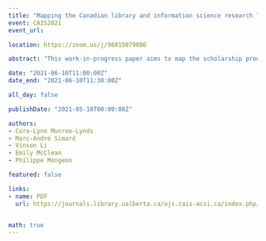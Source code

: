 ```yaml
---
title: "Mapping the Canadian library and information science research landscape"
event: CAIS2021
event_url:

location: https://zoom.us/j/96815079086

abstract: "This work-in-progress paper aims to map the scholarship produced by the eight Canadian Library and Information Science (LIS) schools. After using the citation network to divide publications into several research areas, we analyze how the research output of different LIS schools is distributed across these areas, in an attempt to shed light on the schools’ specificities and commonalities and how each school contributes to the global picture of Canadian LIS research."

date: "2021-06-10T11:00:00Z"
date_end: "2021-06-10T11:30:00Z"

all_day: false

publishDate: "2021-05-18T00:00:00Z"

authors:
- Cora-Lynn Munroe-Lynds
- Marc-André Simard
- Vinson Li
- Emily McClean
- Philippe Mongeon

featured: false

links:
- name: PDF
  url: https://journals.library.ualberta.ca/ojs.cais-acsi.ca/index.php/cais-asci/article/view/1221/1057


math: true
---
```

